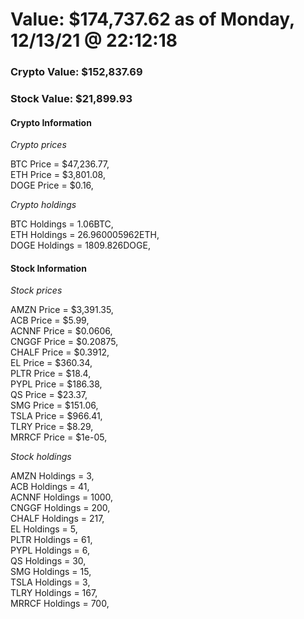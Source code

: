 # Value: $174,737.62 as of Monday, 12/13/21 @ 22:12:18 

### Crypto Value: $152,837.69

### Stock Value: $21,899.93

#### Crypto Information 
*Crypto prices* 

BTC Price = $47,236.77,  
ETH Price = $3,801.08,  
DOGE Price = $0.16,  


*Crypto holdings* 

BTC Holdings = 1.06BTC,  
ETH Holdings = 26.960005962ETH,  
DOGE Holdings = 1809.826DOGE,  


#### Stock Information 

*Stock prices* 

AMZN Price = $3,391.35,  
ACB Price = $5.99,  
ACNNF Price = $0.0606,  
CNGGF Price = $0.20875,  
CHALF Price = $0.3912,  
EL Price = $360.34,  
PLTR Price = $18.4,  
PYPL Price = $186.38,  
QS Price = $23.37,  
SMG Price = $151.06,  
TSLA Price = $966.41,  
TLRY Price = $8.29,  
MRRCF Price = $1e-05,  


*Stock holdings* 

AMZN Holdings = 3,  
ACB Holdings = 41,  
ACNNF Holdings = 1000,  
CNGGF Holdings = 200,  
CHALF Holdings = 217,  
EL Holdings = 5,  
PLTR Holdings = 61,  
PYPL Holdings = 6,  
QS Holdings = 30,  
SMG Holdings = 15,  
TSLA Holdings = 3,  
TLRY Holdings = 167,  
MRRCF Holdings = 700,  


